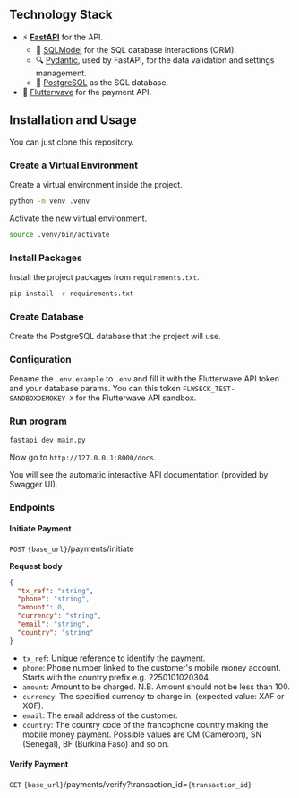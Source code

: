 ## Technology Stack

- ⚡ [**FastAPI**](https://fastapi.tiangolo.com) for the API.
    - 🧰 [SQLModel](https://sqlmodel.tiangolo.com) for the SQL database interactions (ORM).
    - 🔍 [Pydantic](https://docs.pydantic.dev), used by FastAPI, for the data validation and settings management.
    - 💾 [PostgreSQL](https://www.postgresql.org) as the SQL database.
- 🚀 [Flutterwave](https://flutterwave.com) for the payment API.

## Installation and Usage

You can just clone this repository.

### Create a Virtual Environment

Create a virtual environment inside the project.

```bash
python -m venv .venv
```

Activate the new virtual environment.

```bash
source .venv/bin/activate
```

### Install Packages

Install the project packages from `requirements.txt`.

```bash
pip install -r requirements.txt
```

### Create Database

Create the PostgreSQL database that the project will use.

### Configuration

Rename the `.env.example` to `.env` and fill it with the Flutterwave API token and your database params.
You can this token `FLWSECK_TEST-SANDBOXDEMOKEY-X` for the Flutterwave API sandbox.

### Run program

```bash
fastapi dev main.py
```

Now go to `http://127.0.0.1:8000/docs`.

You will see the automatic interactive API documentation (provided by Swagger UI).

### Endpoints

#### Initiate Payment

`POST` `{base_url}`/payments/initiate

**Request body**

```json
{
  "tx_ref": "string",
  "phone": "string",
  "amount": 0,
  "currency": "string",
  "email": "string",
  "country": "string"
}
```

- `tx_ref`: Unique reference to identify the payment.
- `phone`: Phone number linked to the customer's mobile money account. Starts with the country prefix e.g. 2250101020304.
- `amount`: Amount to be charged. N.B. Amount should not be less than 100.
- `currency`: The specified currency to charge in. (expected value: XAF or XOF).
- `email`: The email address of the customer.
- `country`: The country code of the francophone country making the mobile money payment. Possible values are CM (Cameroon), SN (Senegal), BF (Burkina Faso) and so on.

#### Verify Payment

`GET` `{base_url}`/payments/verify?transaction_id=`{transaction_id}`